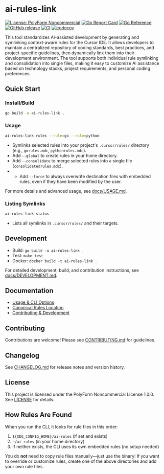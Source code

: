 # ai-rules-link

<!-- Badges -->
[![License: PolyForm Noncommercial](https://img.shields.io/badge/license-PolyForm%20Noncommercial-blue.svg)](https://polyformproject.org/licenses/noncommercial/1.0.0/)
[![Go Report Card](https://goreportcard.com/badge/github.com/wchavarria03/ai-rules-link)](https://goreportcard.com/report/github.com/wchavarria03/ai-rules-link)
[![Go Reference](https://pkg.go.dev/badge/github.com/wchavarria03/ai-rules-link.svg)](https://pkg.go.dev/github.com/wchavarria03/ai-rules-link)
[![GitHub release](https://img.shields.io/github/v/release/wchavarria03/ai-rules-link.svg?style=flat)](https://github.com/wchavarria03/ai-rules-link/releases)
[![CI](https://github.com/wchavarria03/ai-rules-link/actions/workflows/ci.yml/badge.svg)](https://github.com/wchavarria03/ai-rules-link/actions/workflows/ci.yml)
[![codecov](https://codecov.io/gh/wchavarria03/ai-rules-link/branch/main/graph/badge.svg)](https://codecov.io/gh/wchavarria03/ai-rules-link)

This tool standardizes AI-assisted development by generating and symlinking context-aware rules for the Cursor IDE. It allows developers to maintain a centralized repository of coding standards, best practices, and project-specific guidelines, then dynamically link them into their development environment. The tool supports both individual rule symlinking and consolidation into single files, making it easy to customize AI assistance based on technology stacks, project requirements, and personal coding preferences.

## Quick Start

### Install/Build

```sh
go build -o ai-rules-link .
```

### Usage

```bash
ai-rules-link rules --rule=go --rule=python
```
- Symlinks selected rules into your project's `.cursor/rules/` directory (e.g., `gorules.mdc`, `pythonrules.mdc`).
- Add `--global` to create rules in your home directory.
- Add `--consolidate` to merge selected rules into a single file (`consolidatedrules.mdc`).
- - Add `--force` to always overwrite destination files with embedded rules, even if they have been modified by the user.

For more details and advanced usage, see [docs/USAGE.md](docs/USAGE.md).

### Listing Symlinks

```bash
ai-rules-link status
```
- Lists all symlinks in `.cursor/rules/` and their targets.

## Development

- Build: `go build -o ai-rules-link .`
- Test: `make test`
- Docker: `docker build -t ai-rules-link .`

For detailed development, build, and contribution instructions, see [docs/DEVELOPMENT.md](docs/DEVELOPMENT.md).

## Documentation

- [Usage & CLI Options](docs/USAGE.md)
- [Canonical Rules Location](docs/RULES.md)
- [Contributing & Development](docs/DEVELOPMENT.md)

## Contributing

Contributions are welcome! Please see [CONTRIBUTING.md](CONTRIBUTING.md) for guidelines.

## Changelog

See [CHANGELOG.md](CHANGELOG.md) for release notes and version history.

## License

This project is licensed under the PolyForm Noncommercial License 1.0.0. See [LICENSE](LICENSE) for details.

## How Rules Are Found

When you run the CLI, it looks for rule files in this order:
1. `${XDG_CONFIG_HOME}/ai-rules` (if set and exists)
2. `~/ai-rules` (in your home directory)
3. If neither exists, the CLI uses its own embedded rules (no setup needed)

You do **not** need to copy rule files manually—just use the binary! If you want to override or customize rules, create one of the above directories and add your own rule files.